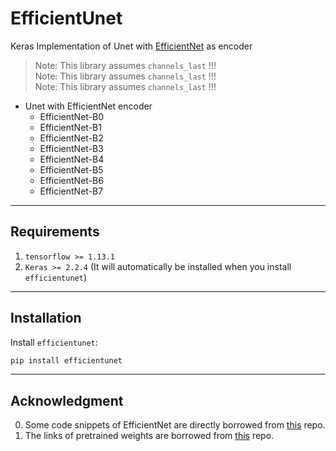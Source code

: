 # EfficientUnet
Keras Implementation of Unet with [EfficientNet](https://arxiv.org/abs/1905.11946) as encoder

> Note: This library assumes `channels_last` !!!  
> Note: This library assumes `channels_last` !!!  
> Note: This library assumes `channels_last` !!!
- Unet with EfficientNet encoder
  - EfficientNet-B0
  - EfficientNet-B1
  - EfficientNet-B2
  - EfficientNet-B3
  - EfficientNet-B4
  - EfficientNet-B5
  - EfficientNet-B6
  - EfficientNet-B7
---
## Requirements
1. `tensorflow >= 1.13.1`
2. `Keras >= 2.2.4` (It will automatically be installed when you install `efficientunet`)

---
## Installation
Install `efficientunet`:

```bash
pip install efficientunet
```

---
## Acknowledgment
0. Some code snippets of EfficientNet are directly borrowed from [this](https://github.com/mingxingtan/efficientnet) repo.
1. The links of pretrained weights are borrowed from [this](https://github.com/qubvel/efficientnet) repo.
